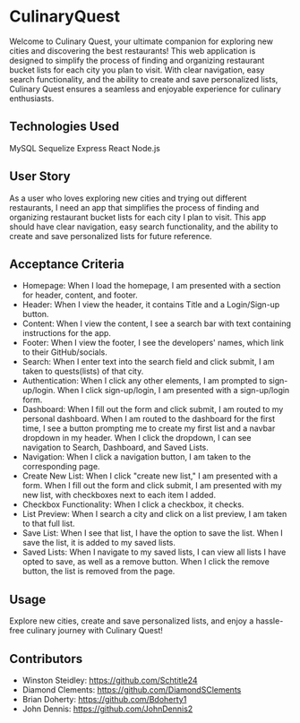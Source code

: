 # CulinaryQuest
Welcome to Culinary Quest, your ultimate companion for exploring new cities and discovering the best restaurants! This web application is designed to simplify the process of finding and organizing restaurant bucket lists for each city you plan to visit. With clear navigation, easy search functionality, and the ability to create and save personalized lists, Culinary Quest ensures a seamless and enjoyable experience for culinary enthusiasts.

## Technologies Used
MySQL
Sequelize
Express
React
Node.js

## User Story
As a user who loves exploring new cities and trying out different restaurants, I need an app that simplifies the process of finding and organizing restaurant bucket lists for each city I plan to visit. This app should have clear navigation, easy search functionality, and the ability to create and save personalized lists for future reference.

## Acceptance Criteria
* Homepage:
When I load the homepage, I am presented with a section for header, content, and footer.
* Header:
When I view the header, it contains Title and a Login/Sign-up button.
* Content:
When I view the content, I see a search bar with text containing instructions for the app.
* Footer:
When I view the footer, I see the developers' names, which link to their GitHub/socials.
* Search:
When I enter text into the search field and click submit, I am taken to quests(lists) of that city.
* Authentication:
When I click any other elements, I am prompted to sign-up/login.
When I click sign-up/login, I am presented with a sign-up/login form.
* Dashboard:
When I fill out the form and click submit, I am routed to my personal dashboard.
When I am routed to the dashboard for the first time, I see a button prompting me to create my first list and a navbar dropdown in my header.
When I click the dropdown, I can see navigation to Search, Dashboard, and Saved Lists.
* Navigation:
When I click a navigation button, I am taken to the corresponding page.
* Create New List:
When I click "create new list," I am presented with a form.
When I fill out the form and click submit, I am presented with my new list, with checkboxes next to each item I added.
* Checkbox Functionality:
When I click a checkbox, it checks.
* List Preview:
When I search a city and click on a list preview, I am taken to that full list.
* Save List:
When I see that list, I have the option to save the list.
When I save the list, it is added to my saved lists.
* Saved Lists:
When I navigate to my saved lists, I can view all lists I have opted to save, as well as a remove button.
When I click the remove button, the list is removed from the page.

## Usage
Explore new cities, create and save personalized lists, and enjoy a hassle-free culinary journey with Culinary Quest!

## Contributors
* Winston Steidley: https://github.com/Schtitle24
* Diamond Clements: https://github.com/DiamondSClements
* Brian Doherty: https://github.com/Bdoherty1
* John Dennis: https://github.com/JohnDennis2


